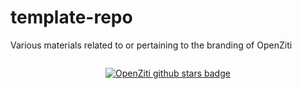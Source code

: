 # template-repo
Various materials related to or pertaining to the branding of OpenZiti
<div id="bob" style="display:flex; justify-content: center;">

[![OpenZiti github stars badge](https://img.shields.io/github/stars/openziti/ziti?style=flat)](https://github.com/openziti/ziti/stargazers)
  
</div>


<style type="text/css" rel="stylesheet">
#bob {
  display:flex;
  justify-content: center;
}
</style>
